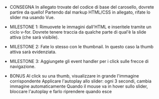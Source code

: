 -  CONSEGNA
   In allegato trovate del codice di base del carosello, dovrete partire da quello!
   Partendo dal markup HTML/CSS in allegato, rifate lo slider ma usando Vue.

-  MILESTONE 1:
   Rimuovete le immagini dall'HTML e inseritele tramite un ciclo v-for.
   Dovrete tenere traccia da qualche parte di qual'è la slide attiva (che sarà visibile).

-  MILESTONE 2:
   Fate lo stesso con le thumbnail. In questo caso la thumb attiva sarà evidenziata.

-  MILESTONE 3:
   Aggiungete gli event handler per i click sulle frecce di navigazione.

-  BONUS
   Al click su una thumb, visualizzare in grande l'immagine corrispondente
   Applicare l'autoplay allo slider: ogni 3 secondi, cambia immagine automaticamente
   Quando il mouse va in hover sullo slider, bloccare l'autoplay e farlo riprendere quando esce
